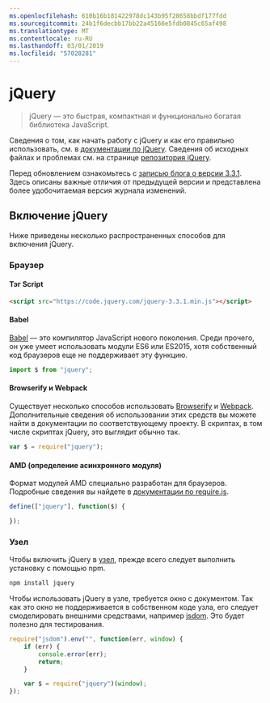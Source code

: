 ```yaml
---
ms.openlocfilehash: 610b16b181422978dc143b95f28658bbdf177fdd
ms.sourcegitcommit: 24b1f6decbb17bb22a45166e5fdb0845c65af498
ms.translationtype: MT
ms.contentlocale: ru-RU
ms.lasthandoff: 03/01/2019
ms.locfileid: "57028281"
---
```

# <a name="jquery"></a>jQuery

> jQuery — это быстрая, компактная и функционально богатая библиотека JavaScript.

Сведения о том, как начать работу с jQuery и как его правильно использовать, см. в [документации по jQuery](http://api.jquery.com/).
Сведения об исходных файлах и проблемах см. на странице [репозитория jQuery](https://github.com/jquery/jquery).

Перед обновлением ознакомьтесь с [записью блога о версии 3.3.1](https://blog.jquery.com/2017/03/20/jquery-3.3.1-now-available/). Здесь описаны важные отличия от предыдущей версии и представлена более удобочитаемая версия журнала изменений.

## <a name="including-jquery"></a>Включение jQuery

Ниже приведены несколько распространенных способов для включения jQuery.

### <a name="browser"></a>Браузер

#### <a name="script-tag"></a>Тэг Script

```html
<script src="https://code.jquery.com/jquery-3.3.1.min.js"></script>
```

#### <a name="babel"></a>Babel

[Babel](http://babeljs.io/) — это компилятор JavaScript нового поколения. Среди прочего, он уже умеет использовать модули ES6 или ES2015, хотя собственный код браузеров еще не поддерживает эту функцию.

```js
import $ from "jquery";
```

#### <a name="browserifywebpack"></a>Browserify и Webpack

Существует несколько способов использовать [Browserify](http://browserify.org/) и [Webpack](https://webpack.github.io/). Дополнительные сведения об использовании этих средств вы можете найти в документации по соответствующему проекту. В скриптах, в том числе скриптах jQuery, это выглядит обычно так.

```js
var $ = require("jquery");
```

#### <a name="amd-asynchronous-module-definition"></a>AMD (определение асинхронного модуля)

Формат модулей AMD специально разработан для браузеров. Подробные сведения вы найдете в [документации по require.js](http://requirejs.org/docs/whyamd.html).

```js
define(["jquery"], function($) {

});
```

### <a name="node"></a>Узел

Чтобы включить jQuery в [узел](nodejs.org), прежде всего следует выполнить установку с помощью npm.

```sh
npm install jquery
```

Чтобы использовать jQuery в узле, требуется окно с документом. Так как это окно не поддерживается в собственном коде узла, его следует смоделировать внешними средствами, например [jsdom](https://github.com/tmpvar/jsdom). Это будет полезно для тестирования.

```js
require("jsdom").env("", function(err, window) {
    if (err) {
        console.error(err);
        return;
    }

    var $ = require("jquery")(window);
});
```
